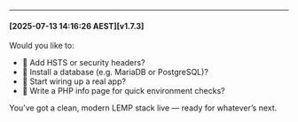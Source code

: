 
---
#### [2025-07-13 14:16:26 AEST][v1.7.3]
Would you like to:

  * 🔐 Add HSTS or security headers?
  * 🐘 Install a database (e.g. MariaDB or PostgreSQL)?
  * 🔧 Start wiring up a real app?
  * 🧪 Write a PHP info page for quick environment checks?

You’ve got a clean, modern LEMP stack live — ready for whatever’s next.

